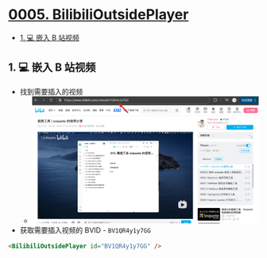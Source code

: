 # [0005. BilibiliOutsidePlayer](https://github.com/Tdahuyou/TNotes.template/tree/main/notes/0005.%20BilibiliOutsidePlayer)

<!-- region:toc -->
- [1. 💻 嵌入 B 站视频](#1--嵌入-b-站视频)
<!-- endregion:toc -->

## 1. 💻 嵌入 B 站视频

- 找到需要插入的视频
  - ![](assets/2025-03-15-00-38-32.png)
- 获取需要插入视频的 BVID - `BV1QR4y1y7GG`

```md
<BilibiliOutsidePlayer id="BV1QR4y1y7GG" />
```

<BilibiliOutsidePlayer id="BV1QR4y1y7GG" />